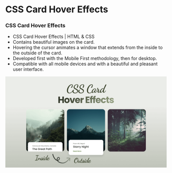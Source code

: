 # CSS Card Hover Effects
### CSS Card Hover Effects

- CSS Card Hover Effects | HTML & CSS
- Contains beautiful images on the card.
- Hovering the cursor animates a window that extends from the inside to the outside of the card.
- Developed first with the Mobile First methodology, then for desktop.
- Compatible with all mobile devices and with a beautiful and pleasant user interface.


![preview img](/preview.png)
